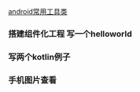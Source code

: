 [android常用工具类](http://rance935.com/blog/?p=152)

### 搭建组件化工程 写一个helloworld

### 写两个kotlin例子

### 手机图片查看
